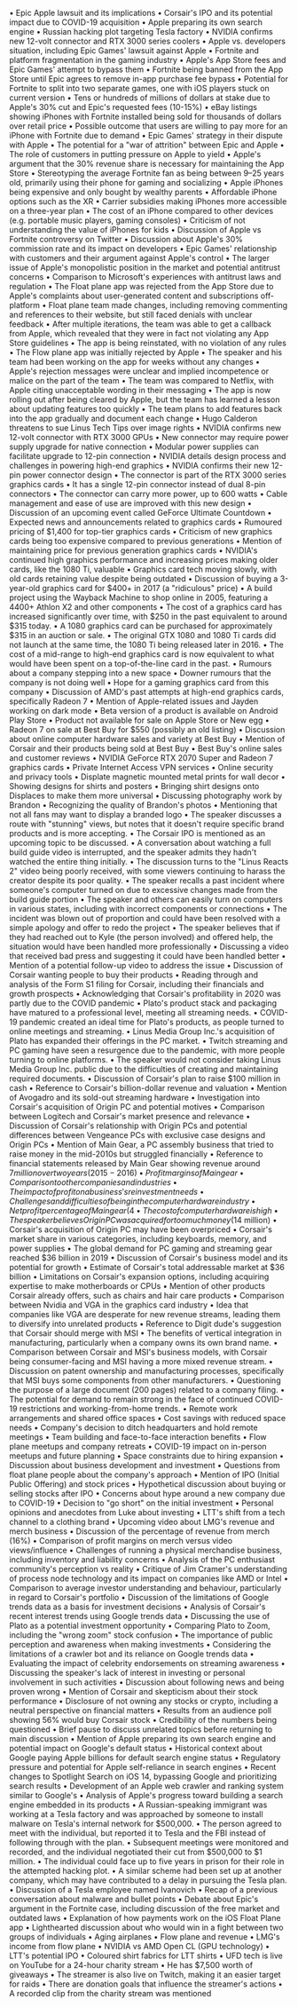 • Epic Apple lawsuit and its implications
• Corsair's IPO and its potential impact due to COVID-19 acquisition
• Apple preparing its own search engine
• Russian hacking plot targeting Tesla factory
• NVIDIA confirms new 12-volt connector and RTX 3000 series coolers
• Apple vs. developers situation, including Epic Games' lawsuit against Apple
• Fortnite and platform fragmentation in the gaming industry
• Apple's App Store fees and Epic Games' attempt to bypass them
• Fortnite being banned from the App Store until Epic agrees to remove in-app purchase fee bypass
• Potential for Fortnite to split into two separate games, one with iOS players stuck on current version
• Tens or hundreds of millions of dollars at stake due to Apple's 30% cut and Epic's requested fees (10-15%)
• eBay listings showing iPhones with Fortnite installed being sold for thousands of dollars over retail price
• Possible outcome that users are willing to pay more for an iPhone with Fortnite due to demand
• Epic Games' strategy in their dispute with Apple
• The potential for a "war of attrition" between Epic and Apple
• The role of customers in putting pressure on Apple to yield
• Apple's argument that the 30% revenue share is necessary for maintaining the App Store
• Stereotyping the average Fortnite fan as being between 9–25 years old, primarily using their phone for gaming and socializing
• Apple iPhones being expensive and only bought by wealthy parents
• Affordable iPhone options such as the XR
• Carrier subsidies making iPhones more accessible on a three-year plan
• The cost of an iPhone compared to other devices (e.g. portable music players, gaming consoles)
• Criticism of not understanding the value of iPhones for kids
• Discussion of Apple vs Fortnite controversy on Twitter
• Discussion about Apple's 30% commission rate and its impact on developers
• Epic Games' relationship with customers and their argument against Apple's control
• The larger issue of Apple's monopolistic position in the market and potential antitrust concerns
• Comparison to Microsoft's experiences with antitrust laws and regulation
• The Float plane app was rejected from the App Store due to Apple's complaints about user-generated content and subscriptions off-platform
• Float plane team made changes, including removing commenting and references to their website, but still faced denials with unclear feedback
• After multiple iterations, the team was able to get a callback from Apple, which revealed that they were in fact not violating any App Store guidelines
• The app is being reinstated, with no violation of any rules
• The Flow plane app was initially rejected by Apple
• The speaker and his team had been working on the app for weeks without any changes
• Apple's rejection messages were unclear and implied incompetence or malice on the part of the team
• The team was compared to Netflix, with Apple citing unacceptable wording in their messaging
• The app is now rolling out after being cleared by Apple, but the team has learned a lesson about updating features too quickly
• The team plans to add features back into the app gradually and document each change
• Hugo Calderon threatens to sue Linus Tech Tips over image rights
• NVIDIA confirms new 12-volt connector with RTX 3000 GPUs
• New connector may require power supply upgrade for native connection
• Modular power supplies can facilitate upgrade to 12-pin connection
• NVIDIA details design process and challenges in powering high-end graphics
• NVIDIA confirms their new 12-pin power connector design
• The connector is part of the RTX 3000 series graphics cards
• It has a single 12-pin connector instead of dual 8-pin connectors
• The connector can carry more power, up to 600 watts
• Cable management and ease of use are improved with this new design
• Discussion of an upcoming event called GeForce Ultimate Countdown
• Expected news and announcements related to graphics cards
• Rumoured pricing of $1,400 for top-tier graphics cards
• Criticism of new graphics cards being too expensive compared to previous generations
• Mention of maintaining price for previous generation graphics cards
• NVIDIA's continued high graphics performance and increasing prices making older cards, like the 1080 Ti, valuable
• Graphics card tech moving slowly, with old cards retaining value despite being outdated
• Discussion of buying a 3-year-old graphics card for $400+ in 2017 (a "ridiculous" price)
• A build project using the Wayback Machine to shop online in 2005, featuring a 4400+ Athlon X2 and other components
• The cost of a graphics card has increased significantly over time, with $250 in the past equivalent to around $315 today.
• A 1080 graphics card can be purchased for approximately $315 in an auction or sale.
• The original GTX 1080 and 1080 Ti cards did not launch at the same time, the 1080 Ti being released later in 2016.
• The cost of a mid-range to high-end graphics card is now equivalent to what would have been spent on a top-of-the-line card in the past.
• Rumours about a company stepping into a new space
• Downer rumours that the company is not doing well
• Hope for a gaming graphics card from this company
• Discussion of AMD's past attempts at high-end graphics cards, specifically Radeon 7
• Mention of Apple-related issues and Jayden working on dark mode
• Beta version of a product is available on Android Play Store
• Product not available for sale on Apple Store or New egg
• Radeon 7 on sale at Best Buy for $550 (possibly an old listing)
• Discussion about online computer hardware sales and variety at Best Buy
• Mention of Corsair and their products being sold at Best Buy
• Best Buy's online sales and customer reviews
• NVIDIA GeForce RTX 2070 Super and Radeon 7 graphics cards
• Private Internet Access VPN services
• Online security and privacy tools
• Displate magnetic mounted metal prints for wall decor
• Showing designs for shirts and posters
• Bringing shirt designs onto Displaces to make them more universal
• Discussing photography work by Brandon
• Recognizing the quality of Brandon's photos
• Mentioning that not all fans may want to display a branded logo
• The speaker discusses a route with "stunning" views, but notes that it doesn't require specific brand products and is more accepting.
• The Corsair IPO is mentioned as an upcoming topic to be discussed.
• A conversation about watching a full build guide video is interrupted, and the speaker admits they hadn't watched the entire thing initially.
• The discussion turns to the "Linus Reacts 2" video being poorly received, with some viewers continuing to harass the creator despite its poor quality.
• The speaker recalls a past incident where someone's computer turned on due to excessive changes made from the build guide portion
• The speaker and others can easily turn on computers in various states, including with incorrect components or connections
• The incident was blown out of proportion and could have been resolved with a simple apology and offer to redo the project
• The speaker believes that if they had reached out to Kyle (the person involved) and offered help, the situation would have been handled more professionally
• Discussing a video that received bad press and suggesting it could have been handled better
• Mention of a potential follow-up video to address the issue
• Discussion of Corsair wanting people to buy their products
• Reading through and analysis of the Form S1 filing for Corsair, including their financials and growth prospects
• Acknowledging that Corsair's profitability in 2020 was partly due to the COVID pandemic
• Plato's product stack and packaging have matured to a professional level, meeting all streaming needs.
• COVID-19 pandemic created an ideal time for Plato's products, as people turned to online meetings and streaming.
• Linus Media Group Inc.'s acquisition of Plato has expanded their offerings in the PC market.
• Twitch streaming and PC gaming have seen a resurgence due to the pandemic, with more people turning to online platforms.
• The speaker would not consider taking Linus Media Group Inc. public due to the difficulties of creating and maintaining required documents.
• Discussion of Corsair's plan to raise $100 million in cash
• Reference to Corsair's billion-dollar revenue and valuation
• Mention of Avogadro and its sold-out streaming hardware
• Investigation into Corsair's acquisition of Origin PC and potential motives
• Comparison between Logitech and Corsair's market presence and relevance
• Discussion of Corsair's relationship with Origin PCs and potential differences between Vengeance PCs with exclusive case designs and Origin PCs
• Mention of Main Gear, a PC assembly business that tried to raise money in the mid-2010s but struggled financially
• Reference to financial statements released by Main Gear showing revenue around $7 million over two years (2015-2016)
• Profit margins of Main gear
• Comparison to other companies and industries
• The impact of profit on a business's reinvestment needs
• Challenges and difficulties of being in the computer hardware industry
• Net profit percentage of Main gear (4%)
• The cost of computer hardware is high
• The speaker believes Origin PC was acquired for too much money ($14 million)
• Corsair's acquisition of Origin PC may have been overpriced
• Corsair's market share in various categories, including keyboards, memory, and power supplies
• The global demand for PC gaming and streaming gear reached $36 billion in 2019
• Discussion of Corsair's business model and its potential for growth
• Estimate of Corsair's total addressable market at $36 billion
• Limitations on Corsair's expansion options, including acquiring expertise to make motherboards or CPUs
• Mention of other products Corsair already offers, such as chairs and hair care products
• Comparison between Nvidia and VGA in the graphics card industry
• Idea that companies like VGA are desperate for new revenue streams, leading them to diversify into unrelated products
• Reference to Digit dude's suggestion that Corsair should merge with MSI
• The benefits of vertical integration in manufacturing, particularly when a company owns its own brand name.
• Comparison between Corsair and MSI's business models, with Corsair being consumer-facing and MSI having a more mixed revenue stream.
• Discussion on patent ownership and manufacturing processes, specifically that MSI buys some components from other manufacturers.
• Questioning the purpose of a large document (200 pages) related to a company filing.
• The potential for demand to remain strong in the face of continued COVID-19 restrictions and working-from-home trends.
• Remote work arrangements and shared office spaces
• Cost savings with reduced space needs
• Company's decision to ditch headquarters and hold remote meetings
• Team building and face-to-face interaction benefits
• Flow plane meetups and company retreats
• COVID-19 impact on in-person meetups and future planning
• Space constraints due to hiring expansion
• Discussion about business development and investment
• Questions from float plane people about the company's approach
• Mention of IPO (Initial Public Offering) and stock prices
• Hypothetical discussion about buying or selling stocks after IPO
• Concerns about hype around a new company due to COVID-19
• Decision to "go short" on the initial investment
• Personal opinions and anecdotes from Luke about investing
• LTT's shift from a tech channel to a clothing brand
• Upcoming video about LMG's revenue and merch business
• Discussion of the percentage of revenue from merch (16%)
• Comparison of profit margins on merch versus video views/influence
• Challenges of running a physical merchandise business, including inventory and liability concerns
• Analysis of the PC enthusiast community's perception vs reality
• Critique of Jim Cramer's understanding of process node technology and its impact on companies like AMD or Intel
• Comparison to average investor understanding and behaviour, particularly in regard to Corsair's portfolio
• Discussion of the limitations of Google trends data as a basis for investment decisions
• Analysis of Corsair's recent interest trends using Google trends data
• Discussing the use of Plato as a potential investment opportunity
• Comparing Plato to Zoom, including the "wrong zoom" stock confusion
• The importance of public perception and awareness when making investments
• Considering the limitations of a crawler bot and its reliance on Google trends data
• Evaluating the impact of celebrity endorsements on streaming awareness
• Discussing the speaker's lack of interest in investing or personal involvement in such activities
• Discussion about following news and being proven wrong
• Mention of Corsair and skepticism about their stock performance
• Disclosure of not owning any stocks or crypto, including a neutral perspective on financial matters
• Results from an audience poll showing 56% would buy Corsair stock
• Credibility of the numbers being questioned
• Brief pause to discuss unrelated topics before returning to main discussion
• Mention of Apple preparing its own search engine and potential impact on Google's default status
• Historical context about Google paying Apple billions for default search engine status
• Regulatory pressure and potential for Apple self-reliance in search engines
• Recent changes to Spotlight Search on iOS 14, bypassing Google and prioritizing search results
• Development of an Apple web crawler and ranking system similar to Google's
• Analysis of Apple's progress toward building a search engine embedded in its products
• A Russian-speaking immigrant was working at a Tesla factory and was approached by someone to install malware on Tesla's internal network for $500,000.
• The person agreed to meet with the individual, but reported it to Tesla and the FBI instead of following through with the plan.
• Subsequent meetings were monitored and recorded, and the individual negotiated their cut from $500,000 to $1 million.
• The individual could face up to five years in prison for their role in the attempted hacking plot.
• A similar scheme had been set up at another company, which may have contributed to a delay in pursuing the Tesla plan.
• Discussion of a Tesla employee named Ivanovich
• Recap of a previous conversation about malware and bullet points
• Debate about Epic's argument in the Fortnite case, including discussion of the free market and outdated laws
• Explanation of how payments work on the iOS Float Plane app
• Lighthearted discussion about who would win in a fight between two groups of individuals
• Aging airplanes
• Flow plane and revenue
• LMG's income from flow plane
• NVIDIA vs AMD Open CL (GPU technology)
• LTT's potential IPO
• Coloured shirt fabrics for LTT shirts
• UFD tech is live on YouTube for a 24-hour charity stream
• He has $7,500 worth of giveaways
• The streamer is also live on Twitch, making it an easier target for raids
• There are donation goals that influence the streamer's actions
• A recorded clip from the charity stream was mentioned